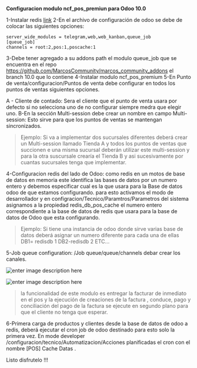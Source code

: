 **Configuracion modulo ncf_pos_premiun para Odoo 10.0**

1-Instalar redis [link](https://redis.io)
2-En el archivo de configuración de odoo se debe de colocar las siguientes opciones:

    server_wide_modules = telegram,web,web_kanban,queue_job
    [queue_job]
    channels = root:2,pos:1,poscache:1

3-Debe tener agregado a su addons path el modulo queue_job que se encuentra en el  repo https://github.com/MarcosCommunity/marcos_community_addons el branch 10.0 que lo contiene
4-Instalar modulo ncf_pos_premium 
5-En Punto de venta/configuracion/Puntos de venta debe configurar en todos los puntos de ventas siguientes opciones.

A - Cliente de contado: Sera el cliente que el punto de venta usara por defecto si no selecciona uno de no configurar siempre medra que elegir uno.
B-En la sección Multi-session debe crear un nombre en campo Multi-session: Esto sirve para que los puntos de ventas se mantengan sincronizados.

> Ejemplo: Si va a implementar dos sucursales diferentes deberá crear un Multi-session llamado Tienda A y todos los puntos de ventas que succionen e una misma sucursal deberán utilizar este multi-session y para la otra suscursale crearía el Tienda B y asi sucesivamente por cuantas sucursales tenga que implementar.

4-Configuracion redis del lado de Odoo: como redis en un motos de base de datos en memoria este identifica las bases de datos por un numero entero y debemos especificar cual es la que usara para la Base de datos odoo de que estamos configurando. para esto activamos el modo de desarrollador y en configracion/Tecnico/Paramtros/Parametros del sistema asignamos a la propiedad redis_db_pos_cache el numero entero correspondiente a la base de datos de redis que usara para la base de datos de Odoo que esta configurando.

> Ejemplo: Si tiene una instancia de odoo donde sirve varias base de datos deberá asignar un numero diferente para cada una de ellas 
> DB1= redisdb 1
> DB2-redisdb 2
> ETC...

5-Job queue configuration: /Job queue/queue/channels debar crear los canales.

![enter image description here](https://scontent.fsdq1-2.fna.fbcdn.net/v/t31.0-8/22904678_1891776707500895_2788205143809822974_o.jpg?oh=9df81617c47ade9ce8fc35d8cb1d5997&oe=5AA97903)

![enter image description here](https://scontent.fsdq1-2.fna.fbcdn.net/v/t31.0-8/22861413_1891776700834229_5528953907400395403_o.jpg?oh=1ef75c75693e92975f738a506aa5d2fe&oe=5A66966D)

> la funcionalidad de este modulo es entregar la facturar de inmediato en el pos y la ejecución de creaciones de la factura , conduce, pago y conciliación del pago de la factura se ejecute en segundo plano para que el cliente no tenga que esperar.

6-Primera carga de productos y clientes desde la base de datos de odoo a redis, deberá ejecutar el cron job de odoo destinado para esto solo la primera vez. En mode developer /configuracion/tecnico/Automatizacion/Acciones planificadas el cron con el nombre [POS] Cache Datas .

Listo disfrutelo !!!



